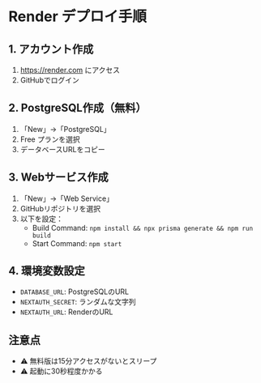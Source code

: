 # Render デプロイ手順

## 1. アカウント作成
1. https://render.com にアクセス
2. GitHubでログイン

## 2. PostgreSQL作成（無料）
1. 「New」→「PostgreSQL」
2. Free プランを選択
3. データベースURLをコピー

## 3. Webサービス作成
1. 「New」→「Web Service」
2. GitHubリポジトリを選択
3. 以下を設定：
   - Build Command: `npm install && npx prisma generate && npm run build`
   - Start Command: `npm start`

## 4. 環境変数設定
- `DATABASE_URL`: PostgreSQLのURL
- `NEXTAUTH_SECRET`: ランダムな文字列
- `NEXTAUTH_URL`: RenderのURL

## 注意点
- ⚠️ 無料版は15分アクセスがないとスリープ
- ⚠️ 起動に30秒程度かかる